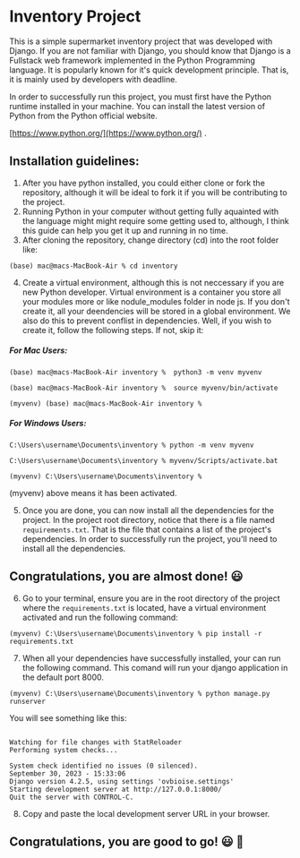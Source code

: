 # Inventory Project

This is a simple supermarket inventory project that was developed with Django. If you are not familiar with Django, you should know that Django is a Fullstack web framework implemented in the Python Programming language. It is popularly known for it's quick development principle. That is, it is mainly used by developers with deadline.

In order to successfully run this project, you must first have the Python runtime installed in your machine. You can install the latest version of Python from the Python official website.

[https://www.python.org/](https://www.python.org/) .

## Installation guidelines:
1. After you have python installed, you could either clone or fork the repository, although it will be ideal to fork it if you will be contributing to the project.
2. Running Python in your computer without getting fully aquainted with the language might might require some getting used to, although, I think this guide can help you get it up and running in no time.
3. After cloning the repository, change directory (cd) into the root folder like:
```shell
(base) mac@macs-MacBook-Air % cd inventory
```
4. Create a virtual environment, although this is not neccessary if you are new Python developer. Virtual environment is a container you store all your modules more or like nodule_modules folder in node js. If you don't create it, all your deendencies will be stored in a global environment. We also do this to prevent conflist in dependencies. Well, if you wish to create it, follow the following steps. If not, skip it:

##### For Mac Users:
```
(base) mac@macs-MacBook-Air inventory %  python3 -m venv myvenv

(base) mac@macs-MacBook-Air inventory %  source myvenv/bin/activate

(myvenv) (base) mac@macs-MacBook-Air inventory % 

```
##### For Windows Users:
```
C:\Users\username\Documents\inventory % python -m venv myvenv

C:\Users\username\Documents\inventory % myvenv/Scripts/activate.bat

(myvenv) C:\Users\username\Documents\inventory %

```

(myvenv) above means it has been activated.

5. Once you are done, you can now install all the dependencies for the project. In the project root directory, notice that there is a file named `requirements.txt`. That is the file that contains a list of the project's dependencies. In order to successfully run the project, you'll need to install all the dependencies.

## Congratulations, you are almost done! :smiley:

6. Go to your terminal, ensure you are in the root directory of the project where the `requirements.txt` is located, have a virtual environment activated and run the following command:

```shell
(myvenv) C:\Users\username\Documents\inventory % pip install -r requirements.txt
```
7. When all your dependencies have successfully installed, your can run the following command. This comand will run your django application in the default port 8000.

```shell
(myvenv) C:\Users\username\Documents\inventory % python manage.py runserver

```

You will see something like this:

```

Watching for file changes with StatReloader
Performing system checks...

System check identified no issues (0 silenced).
September 30, 2023 - 15:33:06
Django version 4.2.5, using settings 'ovbioise.settings'
Starting development server at http://127.0.0.1:8000/
Quit the server with CONTROL-C.
```

8. Copy and paste the local development server URL in your browser.

## Congratulations, you are good to go! :smiley: :rocket:
